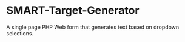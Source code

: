 # SMART-Target-Generator
A single page PHP Web form that generates text based on dropdown selections.
